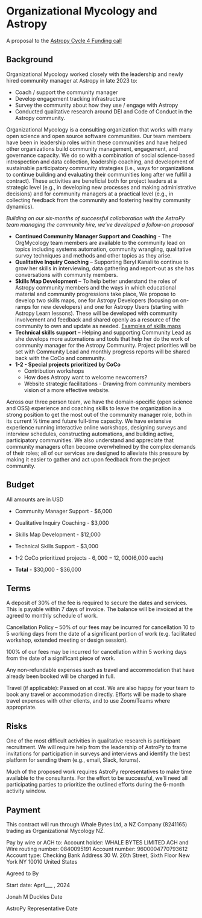# Organizational Mycology and Astropy

A proposal to the [Astropy Cycle 4 Funding call](https://github.com/astropy/astropy-project/blob/main/finance/proposal-calls/cycle4/cycle4.md) 

## Background 

Organizational Mycology worked closely with the leadership and newly hired community manager at Astropy in late 2023 to:
- Coach / support the community manager
- Develop engagement tracking infrastructure
- Survey the community about how they use / engage with Astropy
- Conducted qualitative research around DEI and Code of Conduct in the Astropy community.

Organizational Mycology is a consulting organization that works with many open science and open source software communities. Our team members have been in leadership roles within these communities and have helped other organizations build community management, engagement, and governance capacity. We do so with a combination of social science-based introspection and data collection, leadership coaching, and development of sustainable participatory community strategies (i.e., ways for organizations to continue building and evaluating their communities long after we fulfill a contract). These activities are beneficial both for project leaders at a strategic level (e.g., in developing new processes and making administrative decisions) and for community managers at a practical level (e.g., in collecting feedback from the community and fostering healthy community dynamics).

*Building on our six-months of successful collaboration with the AstroPy team managing the community hire, we’ve developed a follow-on proposal*

- **Continued Community Manager Support and Coaching** - The OrgMycology team members are available to the community lead on topics including systems automation, community wrangling, qualitative survey techniques and methods and other topics as they arise.
- **Qualitative Inquiry Coaching** – Supporting Beryl Kanali to continue to grow her skills in interviewing, data gathering and report-out as she has conversations with community members.
- **Skills Map Development** – To help better understand the roles of Astropy community members and the ways in which educational material and community progressions take place, We propose to develop two skills maps, one for Astropy Developers (focusing on on-ramps for new developers) and one for Astropy Users (starting with Astropy Learn lessons). These will be developed with community involvement and feedback and shared openly as a resource of the community to own and update as needed. [Examples of skills maps](https://orgmycology.com/skills-maps)
- **Technical skills support** – Helping and supporting Community Lead as she develops more automations and tools that help her do the work of community manager for the Astropy Community. Project priorities will be set with Community Lead and monthly progress reports will be shared back with the CoCo and community. 
- **1-2 - Special projects prioritized by CoCo**
  - Contribution workshops
  - How does Astropy want to welcome newcomers?
  - Website strategic facilitations - Drawing from community members vision of a more effective website.

Across our three person team, we have the domain-specific (open science and OSS) experience and coaching skills to leave the organization in a strong position to get the most out of the community manager role, both in its current ½ time and future full-time capacity. We have extensive experience running interactive online workshops, designing surveys and interview schedules, constructing automations, and building active, participatory communities. We also understand and appreciate that community managers often become overwhelmed by the complex demands of their roles; all of our services are designed to alleviate this pressure by making it easier to gather and act upon feedback from the project community. 

## Budget 

All amounts are in USD

- Community Manager Support - $6,000
- Qualitative Inquiry Coaching - $3,000
- Skills Map Development - $12,000
- Technical Skills Support - $3,000
- 1-2 CoCo prioritized projects - $6,000-12,000 ($6,000 each)

- **Total** - $30,000 - $36,000


## Terms 

A deposit of 30% of the fee is required to secure the dates and services. This is payable within 7 days of invoice. The balance will be invoiced at the agreed to monthly schedule of work.
 
Cancellation Policy – 50% of our fees may be incurred for cancellation 10 to 5 working days from the date of a significant portion of work (e.g. facilitated workshop, extended meeting or design session).
 
100% of our fees may be incurred for cancellation within 5 working days from the date of a significant piece of work.
 
Any non-refundable expenses such as travel and accommodation that have already been booked will be charged in full.

Travel (if applicable): Passed on at cost.  We are also happy for your team to book any travel or accommodation directly. Efforts will be made to share travel expenses with other clients, and to use Zoom/Teams where appropriate.

## Risks 

One of the most difficult activities in qualitative research is participant recruitment. We will require help from the leadership of AstroPy to frame invitations for participation in surveys and interviews and identify the best platform for sending them (e.g., email, Slack, forums). 

Much of the proposed work requires AstroPy representatives to make time available to the consultants. For the effort to be successful, we’ll need all participating parties to prioritize the outlined efforts during the 6-month activity window. 


## Payment 

This contract will run through Whale Bytes Ltd, a NZ Company (8241165) trading as Organizational Mycology NZ.

Pay by wire or ACH to:
Account holder: WHALE BYTES LIMITED
ACH and Wire routing number: 0840095191
Account number: 9600004770793612
Account type:  Checking
Bank Address
	30 W. 26th Street, Sixth Floor
	New York NY 10010
	United States


Agreed to By 


Start date:  April___ , 2024



Jonah M Duckles					   Date 




AstroPy Representative				   Date 


 
